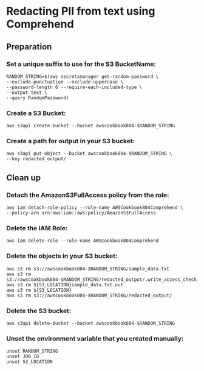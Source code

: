 # Redacting PII from text using Comprehend
## Preparation
### Set a unique suffix to use for the S3 BucketName:
```
RANDOM_STRING=$(aws secretsmanager get-random-password \
--exclude-punctuation --exclude-uppercase \
--password-length 6 --require-each-included-type \
--output text \
--query RandomPassword)
```

### Create a S3 Bucket:

`aws s3api create-bucket --bucket awscookbook804-$RANDOM_STRING`

### Create a path for output in your S3 bucket:
```
aws s3api put-object --bucket awscookbook804-$RANDOM_STRING \
--key redacted_output/
```


## Clean up 
### Detach the AmazonS3FullAccess policy from the role:
```
aws iam detach-role-policy --role-name AWSCookbook804Comprehend \
--policy-arn arn:aws:iam::aws:policy/AmazonS3FullAccess
```

### Delete the IAM Role:

`aws iam delete-role --role-name AWSCookbook804Comprehend`

### Delete the objects in your S3 bucket:
```
aws s3 rm s3://awscookbook804-$RANDOM_STRING/sample_data.txt
aws s3 rm s3://awscookbook804-$RANDOM_STRING/redacted_output/.write_access_check_file.temp
aws s3 rm ${S3_LOCATION}sample_data.txt.out
aws s3 rm ${S3_LOCATION}
aws s3 rm s3://awscookbook804-$RANDOM_STRING/redacted_output/
```

### Delete the S3 bucket:

`aws s3api delete-bucket --bucket awscookbook804-$RANDOM_STRING`

### Unset the environment variable that you created manually:
```
unset RANDOM_STRING
unset JOB_ID
unset S3_LOCATION
```

